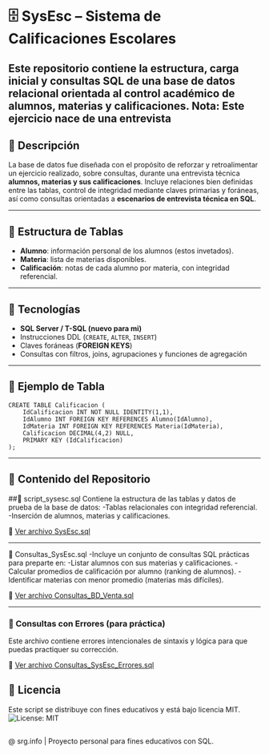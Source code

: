 # 🗄️ SysEsc – Sistema de Calificaciones Escolares

Este repositorio contiene la **estructura**, **carga inicial** y **consultas SQL** de una base de datos relacional orientada al control académico de alumnos, materias y calificaciones.
Nota: Este ejercicio nace de una entrevista
---

## 📌 Descripción

La base de datos fue diseñada con el propósito de reforzar y retroalimentar un ejercicio realizado, sobre consultas, durante una entrevista técnica **alumnos, materias y sus calificaciones**. 
Incluye relaciones bien definidas entre las tablas, control de integridad mediante claves primarias y foráneas, así como consultas orientadas a **escenarios de entrevista técnica en SQL**.

---

## 🧱 Estructura de Tablas

- **Alumno**: información personal de los alumnos (estos invetados).  
- **Materia**: lista de materias disponibles.  
- **Calificación**: notas de cada alumno por materia, con integridad referencial.

---

## 🧪 Tecnologías

- **SQL Server / T-SQL (nuevo para mi)**  
- Instrucciones DDL (`CREATE`, `ALTER`, `INSERT`)  
- Claves foráneas (**FOREIGN KEYS**)  
- Consultas con filtros, joins, agrupaciones y funciones de agregación

---

## 📂 Ejemplo de Tabla

```
CREATE TABLE Calificacion (
    IdCalificacion INT NOT NULL IDENTITY(1,1),
    IdAlumno INT FOREIGN KEY REFERENCES Alumno(IdAlumno),
    IdMateria INT FOREIGN KEY REFERENCES Materia(IdMateria),
    Calificacion DECIMAL(4,2) NULL,
    PRIMARY KEY (IdCalificacion)
);
```
---
## 🧾 Contenido del Repositorio
##📁 script_sysesc.sql
Contiene la estructura de las tablas y datos de prueba de la base de datos:
-Tablas relacionales con integridad referencial.
-Inserción de alumnos, materias y calificaciones.

📄 [Ver archivo SysEsc.sql](./SysEsc.sql)

---
📁 Consultas_SysEsc.sql
-Incluye un conjunto de consultas SQL prácticas para preparte en:
-Listar alumnos con sus materias y calificaciones.
-Calcular promedios de calificación por alumno (ranking de alumnos).
-Identificar materias con menor promedio (materias más difíciles).

🧾 [Ver archivo Consultas_BD_Venta.sql](./ConsultasSysEsc.sql)

---
### 📁 Consultas con Errores (para práctica)
Este archivo contiene errores intencionales de sintaxis y lógica para que puedas practiquer su corrección.

📄 [Ver archivo Consultas_SysEsc_Errores.sql](./Consultas_SysEsc_Errores.sql)

## 📄 Licencia

Este script se distribuye con fines educativos y está bajo licencia MIT. 
![License: MIT](https://img.shields.io/badge/License-MIT-yellow.svg)


##
@ srg.info | Proyecto personal para fines educativos con SQL.
